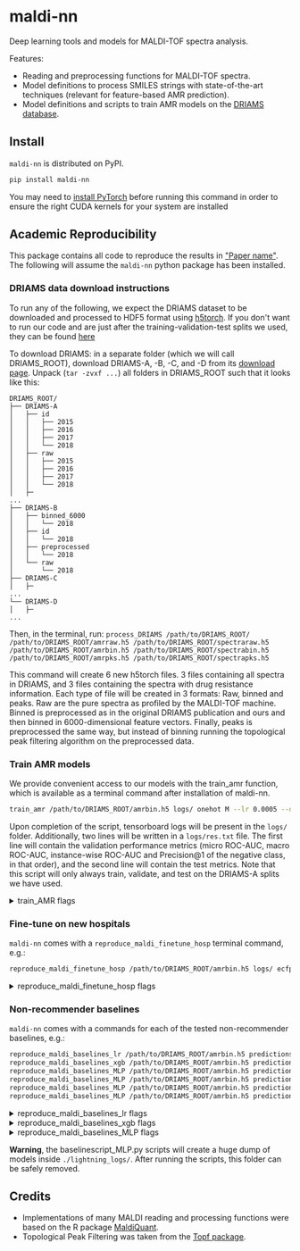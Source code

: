 # maldi-nn
Deep learning tools and models for MALDI-TOF spectra analysis.

Features:
- Reading and preprocessing functions for MALDI-TOF spectra.
- Model definitions to process SMILES strings with state-of-the-art techniques (relevant for feature-based AMR prediction).
- Model definitions and scripts to train AMR models on the [DRIAMS database](https://datadryad.org/stash/dataset/doi:10.5061/dryad.bzkh1899q).

## Install

`maldi-nn` is distributed on PyPI.
```bash
pip install maldi-nn
```

You may need to [install PyTorch](https://pytorch.org/get-started/locally/) before running this command in order to ensure the right CUDA kernels for your system are installed

## Academic Reproducibility

This package contains all code to reproduce the results in ["Paper name"](www.google.com).
The following will assume the `maldi-nn` python package has been installed.

### DRIAMS data download instructions

To run any of the following, we expect the DRIAMS dataset to be downloaded and processed to HDF5 format using [h5torch](https://github.com/gdewael/h5torch).
If you don't want to run our code and are just after the training-validation-test splits we used, they can be found [here](https://github.com/gdewael/maldi-nn/blob/main/maldi_nn/utils/driams_split.json)

To download DRIAMS: in a separate folder (which we will call DRIAMS_ROOT), download DRIAMS-A, -B, -C, and -D from its [download page](https://datadryad.org/stash/dataset/doi:10.5061/dryad.bzkh1899q).
Unpack (`tar -zvxf ...`) all folders in DRIAMS_ROOT such that it looks like this:
```
DRIAMS_ROOT/
├── DRIAMS-A
│   ├── id
│   │   ├── 2015
│   │   ├── 2016
│   │   ├── 2017
│   │   └── 2018
│   ├── raw
│   │   ├── 2015
│   │   ├── 2016
│   │   ├── 2017
│   │   └── 2018
│   ├─
...
├── DRIAMS-B
│   ├── binned_6000
│   │   └── 2018
│   ├── id
│   │   └── 2018
│   ├── preprocessed
│   │   └── 2018
│   └── raw
│       └── 2018
├── DRIAMS-C
│   ├─
...
└── DRIAMS-D
│   ├─
...

```
Then, in the terminal, run: `process_DRIAMS /path/to/DRIAMS_ROOT/ /path/to/DRIAMS_ROOT/amrraw.h5 /path/to/DRIAMS_ROOT/spectraraw.h5 /path/to/DRIAMS_ROOT/amrbin.h5 /path/to/DRIAMS_ROOT/spectrabin.h5 /path/to/DRIAMS_ROOT/amrpks.h5 /path/to/DRIAMS_ROOT/spectrapks.h5`

This command will create 6 new h5torch files. 3 files containing all spectra in DRIAMS, and 3 files containing the spectra with drug resistance information.
Each type of file will be created in 3 formats: Raw, binned and peaks. Raw are the pure spectra as profiled by the MALDI-TOF machine. Binned is preprocessed as in the original DRIAMS publication and ours and then binned in 6000-dimensional feature vectors. Finally, peaks is preprocessed the same way, but instead of binning running the topological peak filtering algorithm on the preprocessed data.

### Train AMR models

We provide convenient access to our models with the train_amr function, which is available as a terminal command after installation of maldi-nn.

```bash
train_amr /path/to/DRIAMS_ROOT/amrbin.h5 logs/ onehot M --lr 0.0005 --devices [0]
```

Upon completion of the script, tensorboard logs will be present in the `logs/` folder. Additionally, two lines will be written in a `logs/res.txt` file. The first line will contain the validation performance metrics (micro ROC-AUC, macro ROC-AUC, instance-wise ROC-AUC and Precision@1 of the negative class, in that order), and the second line will contain the test metrics.
Note that this script will only always train, validate, and test on the DRIAMS-A splits we have used.


<details><summary>train_AMR flags</summary>

```
train_amr --help

usage: train_amr [-h] [--lr float] [--logging_file str] [--num_workers int] [--devices literal_eval] path logs_path drug_embedder spectrum_embedder

Training script for dual-branch AMR recommender.

positional arguments:
  path                  path to h5torch file.
  logs_path             path to logs.
  drug_embedder         Which drug embedder to use, choices {ecfp, onehot, gru, cnn, trf, img, kernel}
  spectrum_embedder     Which size spectrum embedder to use, choices {S, M, L, XL, Linear}

options:
  -h, --help            show this help message and exit
  --lr float            Learning rate. (default: 0.0005)
  --logging_file str    Which file to write final performances to. (default: res.txt)
  --num_workers int     Number of workers in dataloader. Reduce to alleviate CPU. (default: 4)
  --devices literal_eval
                        devices to use. Input an integer to specify a number of gpus or a list e.g. [1] or [0,1,3] to specify which gpus. (default: 1)
```
</details>

### Fine-tune on new hospitals

`maldi-nn` comes with a `reproduce_maldi_finetune_hosp` terminal command, e.g.:

```bash
reproduce_maldi_finetune_hosp /path/to/DRIAMS_ROOT/amrbin.h5 logs/ ecfp M B 0.10 --ckpt_path logs/.../model.ckpt
```

<details><summary>reproduce_maldi_finetune_hosp flags</summary>

```
reproduce_maldi_finetune_hosp --help

usage: reproduce_maldi_finetune_hosp [-h] [--ckpt_path str] [--lr float] [--logging_file str] [--num_workers int] [--devices literal_eval] path logs_path drug_embedder spectrum_embedder hospital percent

Training script for dual-branch AMR recommender fine-tuning on other DRIAMS hospitals.

positional arguments:
  path                  path to h5torch file.
  logs_path             path to logs.
  drug_embedder         Which drug embedder to use, choices: {ecfp, onehot, gru, cnn, trf, img, kernel} Ignored if a ckpt_path is given.
  spectrum_embedder     Which size spectrum embedder to use, choices: {S, M, L, XL, Linear} Ignored if a ckpt_path is given
  hospital              Which DRIAMS hospital to fine-tune on, choices: {B, C, D}
  percent               Percentage of training data to use (100percent means 1000 samples)

options:
  -h, --help            show this help message and exit
  --ckpt_path str       Checkpoint from which to start training (default: None)
  --lr float            Learning rate, Ignored if a ckpt_path is given. (default: 0.0005)
  --logging_file str    Which file to write final performances to. (default: res.txt)
  --num_workers int     Number of workers in dataloader. Reduce to alleviate CPU. (default: 4)
  --devices literal_eval
                        devices to use. Input an integer to specify a number of gpus or a list e.g. [1] or [0,1,3] to specify which gpus. (default: 1)
```
</details>

### Non-recommender baselines

`maldi-nn` comes with a commands for each of the tested non-recommender baselines, e.g.:

```bash
reproduce_maldi_baselines_lr /path/to/DRIAMS_ROOT/amrbin.h5 predictions_lr.npz
reproduce_maldi_baselines_xgb /path/to/DRIAMS_ROOT/amrbin.h5 predictions_xgb.npz
reproduce_maldi_baselines_MLP /path/to/DRIAMS_ROOT/amrbin.h5 predictions_S.npz S --devices [0]
reproduce_maldi_baselines_MLP /path/to/DRIAMS_ROOT/amrbin.h5 predictions_M.npz M --devices [0]
reproduce_maldi_baselines_MLP /path/to/DRIAMS_ROOT/amrbin.h5 predictions_L.npz L --devices [0]
reproduce_maldi_baselines_MLP /path/to/DRIAMS_ROOT/amrbin.h5 predictions_XL.npz XL --devices [0]
```

<details><summary>reproduce_maldi_baselines_lr flags</summary>

```
reproduce_maldi_baselines_lr --help

usage: reproduce_maldi_baselines_lr [-h] path outputs.npz

Training script for non-recommender logistic regression baselines.

positional arguments:
  path         path to h5torch file.
  outputs.npz  numpy .npz file to write (test) predictions into.

options:
  -h, --help   show this help message and exit
```
</details>

<details><summary>reproduce_maldi_baselines_xgb flags</summary>

```
reproduce_maldi_baselines_xgb --help

usage: reproduce_maldi_baselines_xgb [-h] path outputs.npz

Training script for non-recommender xgboost baselines.

positional arguments:
  path         path to h5torch file.
  outputs.npz  numpy .npz file to write (test) predictions into.

options:
  -h, --help   show this help message and exit
```
</details>

<details><summary>reproduce_maldi_baselines_MLP flags</summary>

```
reproduce_maldi_baselines_MLP --help

usage: reproduce_maldi_baselines_MLP [-h] [--devices literal_eval] path outputs.npz size

Training script for non-recommender MLP baselines.

positional arguments:
  path                  path to h5torch file.
  outputs.npz           numpy .npz file to write (test) predictions into.
  size                  Which size spectrum embedder to use, choices: {S, M, L, XL, Linear}

options:
  -h, --help            show this help message and exit
  --devices literal_eval
                        devices to use. Input an integer to specify a number of gpus or a list e.g. [1] or [0,1,3] to specify which gpus. (default: 1)
```
</details>

**Warning**, the baselinescript_MLP.py scripts will create a huge dump of models inside `./lightning_logs/`. After running the scripts, this folder can be safely removed.


## Credits
- Implementations of many MALDI reading and processing functions were based on the R package [MaldiQuant](https://github.com/sgibb/MALDIquant).
- Topological Peak Filtering was taken from the [Topf package](https://github.com/BorgwardtLab/Topf).
